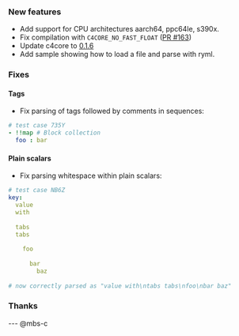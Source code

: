 
### New features
- Add support for CPU architectures aarch64, ppc64le, s390x.
- Fix compilation with `C4CORE_NO_FAST_FLOAT` ([PR #163](https://github.com/biojppm/rapidyaml/pulls/163))
- Update c4core to [0.1.6](https://github.com/biojppm/c4core/releases/tag/v0.1.6)
- Add sample showing how to load a file and parse with ryml.

### Fixes

#### Tags

- Fix parsing of tags followed by comments in sequences:
```yaml
# test case 735Y
- !!map # Block collection
  foo : bar
```

#### Plain scalars
- Fix parsing whitespace within plain scalars:
```yaml
# test case NB6Z
key:
  value
  with
   	
  tabs
  tabs
   	
    foo
   	
      bar
        baz
   	
# now correctly parsed as "value with\ntabs tabs\nfoo\nbar baz"
```

### Thanks

--- @mbs-c
